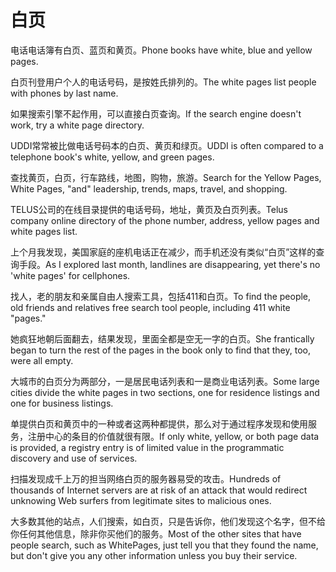 # 白页

<p><span class="chinese">电话电话簿有白页、蓝页和黄页。</span><span class="english">Phone books have white, blue and yellow pages.</span></p>

<p><span class="chinese">白页刊登用户个人的电话号码，是按姓氏排列的。</span><span class="english">The white pages list people with phones by last name.</span></p>

<p><span class="chinese">如果搜索引擎不起作用，可以直接白页查询。</span><span class="english">If the search engine doesn't work, try a white page directory.</span></p>

<p><span class="chinese">UDDI常常被比做电话号码本的白页、黄页和绿页。</span><span class="english">UDDI is often compared to a telephone book's white, yellow, and green pages.</span></p>

<p><span class="chinese">查找黄页，白页，行车路线，地图，购物，旅游。</span><span class="english">Search for the Yellow Pages, White Pages, "and" leadership, trends, maps, travel, and shopping.</span></p>

<p><span class="chinese">TELUS公司的在线目录提供的电话号码，地址，黄页及白页列表。</span><span class="english">Telus company online directory of the phone number, address, yellow pages and white pages list.</span></p>

<p><span class="chinese">上个月我发现，美国家庭的座机电话正在减少，而手机还没有类似“白页”这样的查询手段。</span><span class="english">As I explored last month, landlines are disappearing, yet there's no 'white pages' for cellphones.</span></p>

<p><span class="chinese">找人，老的朋友和亲属自由人搜索工具，包括411和白页。</span><span class="english">To find the people, old friends and relatives free search tool people, including 411 white "pages."</span></p>

<p><span class="chinese">她疯狂地朝后面翻去，结果发现，里面全都是空无一字的白页。</span><span class="english">She frantically began to turn the rest of the pages in the book only to find that they, too, were all empty.</span></p>

<p><span class="chinese">大城市的白页分为两部分，一是居民电话列表和一是商业电话列表。</span><span class="english">Some large cities divide the white pages in two sections, one for residence listings and one for business listings.</span></p>

<p><span class="chinese">单提供白页和黄页中的一种或者这两种都提供，那么对于通过程序发现和使用服务，注册中心的条目的价值就很有限。</span><span class="english">If only white, yellow, or both page data is provided, a registry entry is of limited value in the programmatic discovery and use of services.</span></p>

<p><span class="chinese">扫描发现成千上万的担当网络白页的服务器易受的攻击。</span><span class="english">Hundreds of thousands of Internet servers are at risk of an attack that would redirect unknowing Web surfers from legitimate sites to malicious ones.</span></p>

<p><span class="chinese">大多数其他的站点，人们搜索，如白页，只是告诉你，他们发现这个名字，但不给你任何其他信息，除非你买他们的服务。</span><span class="english">Most of the other sites that have people search, such as WhitePages, just tell you that they found the name, but don't give you any other information unless you buy their service.</span></p>

